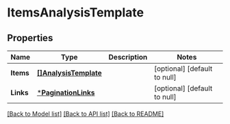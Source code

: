 # ItemsAnalysisTemplate

## Properties
Name | Type | Description | Notes
------------ | ------------- | ------------- | -------------
**Items** | [**[]AnalysisTemplate**](AnalysisTemplate.md) |  | [optional] [default to null]
**Links** | [***PaginationLinks**](PaginationLinks.md) |  | [optional] [default to null]

[[Back to Model list]](../README.md#documentation-for-models) [[Back to API list]](../README.md#documentation-for-api-endpoints) [[Back to README]](../README.md)


